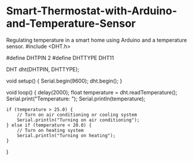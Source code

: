 # Smart-Thermostat-with-Arduino-and-Temperature-Sensor
Regulating temperature in a smart home using Arduino and a temperature sensor.
#include <DHT.h>

#define DHTPIN 2
#define DHTTYPE DHT11

DHT dht(DHTPIN, DHTTYPE);

void setup() {
    Serial.begin(9600);
    dht.begin();
}

void loop() {
    delay(2000);
    float temperature = dht.readTemperature();
    Serial.print("Temperature: ");
    Serial.println(temperature);

    if (temperature > 25.0) {
        // Turn on air conditioning or cooling system
        Serial.println("Turning on air conditioning");
    } else if (temperature < 20.0) {
        // Turn on heating system
        Serial.println("Turning on heating");
    }
}
